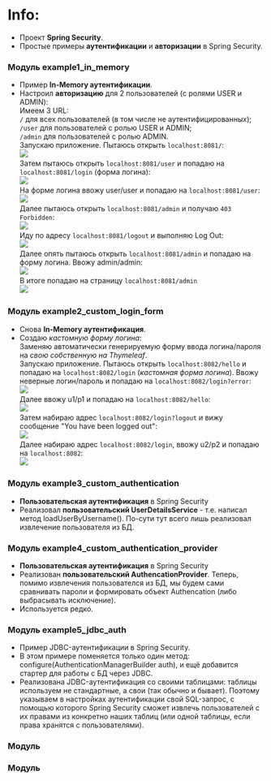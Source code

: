 # Info:
- Проект **Spring Security**.
- Простые примеры **аутентификации** и **авторизации** в Spring Security.

### Модуль example1_in_memory
- Пример **In-Memory аутентификации**.
- Настроил **авторизацию** для 2 пользователей (с ролями USER и ADMIN):  
Имеем 3 URL:  
`/` для всех пользователей (в том числе не аутентифицированных);  
`/user` для пользователей с ролью USER и ADMIN;  
`/admin` для пользователей с ролью ADMIN.  
Запускаю приложение. Пытаюсь открыть `localhost:8081/`:  
![](https://github.com/aleksey-nsk/spring_security/blob/master/screenshots/ex1_01_home.png)  
Затем пытаюсь открыть `localhost:8081/user` и попадаю на `localhost:8081/login` (форма логина):  
![](https://github.com/aleksey-nsk/spring_security/blob/master/screenshots/ex1_02_login.png)  
На форме логина ввожу user/user и попадаю на `localhost:8081/user`:  
![](https://github.com/aleksey-nsk/spring_security/blob/master/screenshots/ex1_03_user.png)  
Далее пытаюсь открыть `localhost:8081/admin` и получаю `403 Forbidden`:  
![](https://github.com/aleksey-nsk/spring_security/blob/master/screenshots/ex1_04_forbidden_403.png)  
Иду по адресу `localhost:8081/logout` и выполняю Log Out:  
![](https://github.com/aleksey-nsk/spring_security/blob/master/screenshots/ex1_05_logout.png)  
Далее опять пытаюсь открыть `localhost:8081/admin` и попадаю на форму логина. Ввожу admin/admin:  
![](https://github.com/aleksey-nsk/spring_security/blob/master/screenshots/ex1_06_login.png)  
В итоге попадаю на страницу `localhost:8081/admin`  
![](https://github.com/aleksey-nsk/spring_security/blob/master/screenshots/ex1_07_admin.png)

### Модуль example2_custom_login_form
- Снова **In-Memory аутентификация**.
- Создаю _кастомную форму логина_:  
Заменяю автоматически генерируемую форму ввода логина/пароля на _свою собственную на Thymeleaf_.  
Запускаю приложение. Пытаюсь открыть `localhost:8082/hello` и попадаю на `localhost:8082/login` (_кастомная форма логина_). 
Ввожу неверные логин/пароль и попадаю на `localhost:8082/login?error`:  
![](https://github.com/aleksey-nsk/spring_security/blob/master/screenshots/ex2_01_error.png)  
Далее ввожу u1/p1 и попадаю на `localhost:8082/hello`:  
![](https://github.com/aleksey-nsk/spring_security/blob/master/screenshots/ex2_02_hello.png)  
Затем набираю адрес `localhost:8082/login?logout` и вижу сообщение "You have been logged out":  
![](https://github.com/aleksey-nsk/spring_security/blob/master/screenshots/ex2_03_logout.png)  
Далее набираю адрес `localhost:8082/login`, ввожу u2/p2 и попадаю на `localhost:8082`:  
![](https://github.com/aleksey-nsk/spring_security/blob/master/screenshots/ex2_04_main.png)

### Модуль example3_custom_authentication
- **Пользовательская аутентификация** в Spring Security
- Реализовал **пользовательский UserDetailsService** - т.е. написал метод
loadUserByUsername(). По-сути тут всего лишь реализовал извлечение пользователя из БД.

### Модуль example4_custom_authentication_provider
- **Пользовательская аутентификация** в Spring Security
- Реализован **пользовательский AuthencationProvider**. Теперь, помимо извлечения пользователся из БД,
мы будем сами сравнивать пароли и формировать объект Authencation (либо выбрасывать исключение).
- Используется редко.

### Модуль example5_jdbc_auth
- Пример JDBC-аутентификации в Spring Security.
- В этом примере поменяется только один метод: configure(AuthenticationManagerBuilder auth),
и ещё добавится стартер для работы с БД через JDBC.
- Реализована JDBC-аутентификация со своими таблицами: таблицы используем не стандартные, а свои (так обычно и бывает). 
Поэтому указываем в настройках аутентификации свой SQL-запрос, с помощью которого Spring Security сможет извлечь 
пользователей с их правами из конкретно наших таблиц (или одной таблицы, если права хранятся с пользователями).

### Модуль

### Модуль
